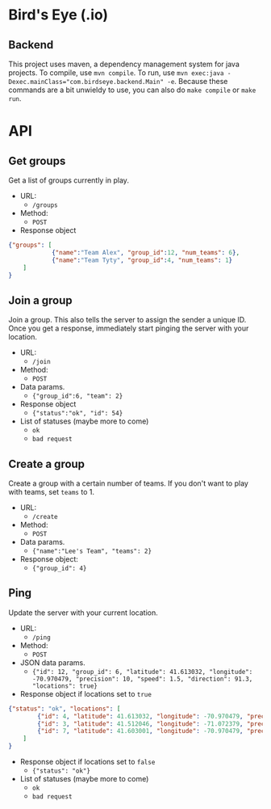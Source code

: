 # Bird's Eye (.io)
## Backend

This project uses maven, a dependency management system for java projects. To compile,
use `mvn compile`. To run, use `mvn exec:java -Dexec.mainClass="com.birdseye.backend.Main" -e`.
Because these commands are a bit unwieldy to use, you can also do `make compile` or `make run`.

# API

## Get groups

Get a list of groups currently in play.

- URL:
	- `/groups`
- Method:
	- `POST`
- Response object
```json
{"groups": [
			{"name":"Team Alex", "group_id":12, "num_teams": 6},
			{"name":"Team Tyty", "group_id":4, "num_teams": 1}
	]
}
```

## Join a group

Join a group. This also tells the server to assign the sender a unique ID. Once you get a response, immediately start pinging the server with your location.

- URL:
	- `/join`
- Method:
	- `POST`
- Data params.
	- `{"group_id":6, "team": 2}`
- Response object
	- `{"status":"ok", "id": 54}`
- List of statuses (maybe more to come)
	- `ok`
	- `bad request`

## Create a group

Create a group with a certain number of teams. If you don't want to play with teams, set `teams` to 1.

- URL:
	- `/create`
- Method:
	- `POST`
- Data params.
	- `{"name":"Lee's Team", "teams": 2}`
- Response object:
	- `{"group_id": 4}`

## Ping

Update the server with your current location.

- URL:
	- `/ping`
- Method:
	- `POST`
- JSON data params.
	- `{"id": 12, "group_id": 6, "latitude": 41.613032, "longitude": -70.970479, "precision": 10, "speed": 1.5, "direction": 91.3, "locations": true}`
- Response object if locations set to `true`
```json
{"status": "ok", "locations": [
		{"id": 4, "latitude": 41.613032, "longitude": -70.970479, "precision": 10, "speed": 1.5, "direction": 45.6, "team": 1},
		{"id": 3, "latitude": 41.512046, "longitude": -71.072379, "precision": 10, "speed": 1.5, "direction": 45.6, "team": 2},
		{"id": 7, "latitude": 41.603001, "longitude": -70.970479, "precision": 10, "speed": 1.5, "direction": 45.6, "team": 1}
	]
}
```
- Response object if locations set to `false`
	- `{"status": "ok"}`
- List of statuses (maybe more to come)
	- `ok`
	- `bad request`

